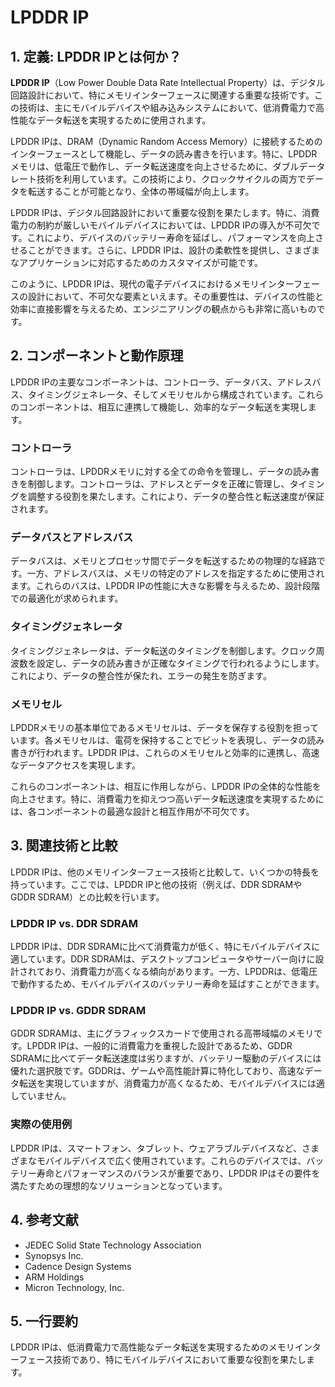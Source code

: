 # LPDDR IP

## 1. 定義: **LPDDR IP**とは何か？
**LPDDR IP**（Low Power Double Data Rate Intellectual Property）は、デジタル回路設計において、特にメモリインターフェースに関連する重要な技術です。この技術は、主にモバイルデバイスや組み込みシステムにおいて、低消費電力で高性能なデータ転送を実現するために使用されます。

LPDDR IPは、DRAM（Dynamic Random Access Memory）に接続するためのインターフェースとして機能し、データの読み書きを行います。特に、LPDDRメモリは、低電圧で動作し、データ転送速度を向上させるために、ダブルデータレート技術を利用しています。この技術により、クロックサイクルの両方でデータを転送することが可能となり、全体の帯域幅が向上します。

LPDDR IPは、デジタル回路設計において重要な役割を果たします。特に、消費電力の制約が厳しいモバイルデバイスにおいては、LPDDR IPの導入が不可欠です。これにより、デバイスのバッテリー寿命を延ばし、パフォーマンスを向上させることができます。さらに、LPDDR IPは、設計の柔軟性を提供し、さまざまなアプリケーションに対応するためのカスタマイズが可能です。

このように、LPDDR IPは、現代の電子デバイスにおけるメモリインターフェースの設計において、不可欠な要素といえます。その重要性は、デバイスの性能と効率に直接影響を与えるため、エンジニアリングの観点からも非常に高いものです。

## 2. コンポーネントと動作原理
LPDDR IPの主要なコンポーネントは、コントローラ、データバス、アドレスバス、タイミングジェネレータ、そしてメモリセルから構成されています。これらのコンポーネントは、相互に連携して機能し、効率的なデータ転送を実現します。

### コントローラ
コントローラは、LPDDRメモリに対する全ての命令を管理し、データの読み書きを制御します。コントローラは、アドレスとデータを正確に管理し、タイミングを調整する役割を果たします。これにより、データの整合性と転送速度が保証されます。

### データバスとアドレスバス
データバスは、メモリとプロセッサ間でデータを転送するための物理的な経路です。一方、アドレスバスは、メモリの特定のアドレスを指定するために使用されます。これらのバスは、LPDDR IPの性能に大きな影響を与えるため、設計段階での最適化が求められます。

### タイミングジェネレータ
タイミングジェネレータは、データ転送のタイミングを制御します。クロック周波数を設定し、データの読み書きが正確なタイミングで行われるようにします。これにより、データの整合性が保たれ、エラーの発生を防ぎます。

### メモリセル
LPDDRメモリの基本単位であるメモリセルは、データを保存する役割を担っています。各メモリセルは、電荷を保持することでビットを表現し、データの読み書きが行われます。LPDDR IPは、これらのメモリセルと効率的に連携し、高速なデータアクセスを実現します。

これらのコンポーネントは、相互に作用しながら、LPDDR IPの全体的な性能を向上させます。特に、消費電力を抑えつつ高いデータ転送速度を実現するためには、各コンポーネントの最適な設計と相互作用が不可欠です。

## 3. 関連技術と比較
LPDDR IPは、他のメモリインターフェース技術と比較して、いくつかの特長を持っています。ここでは、LPDDR IPと他の技術（例えば、DDR SDRAMやGDDR SDRAM）との比較を行います。

### LPDDR IP vs. DDR SDRAM
LPDDR IPは、DDR SDRAMに比べて消費電力が低く、特にモバイルデバイスに適しています。DDR SDRAMは、デスクトップコンピュータやサーバー向けに設計されており、消費電力が高くなる傾向があります。一方、LPDDRは、低電圧で動作するため、モバイルデバイスのバッテリー寿命を延ばすことができます。

### LPDDR IP vs. GDDR SDRAM
GDDR SDRAMは、主にグラフィックスカードで使用される高帯域幅のメモリです。LPDDR IPは、一般的に消費電力を重視した設計であるため、GDDR SDRAMに比べてデータ転送速度は劣りますが、バッテリー駆動のデバイスには優れた選択肢です。GDDRは、ゲームや高性能計算に特化しており、高速なデータ転送を実現していますが、消費電力が高くなるため、モバイルデバイスには適していません。

### 実際の使用例
LPDDR IPは、スマートフォン、タブレット、ウェアラブルデバイスなど、さまざまなモバイルデバイスで広く使用されています。これらのデバイスでは、バッテリー寿命とパフォーマンスのバランスが重要であり、LPDDR IPはその要件を満たすための理想的なソリューションとなっています。

## 4. 参考文献
- JEDEC Solid State Technology Association
- Synopsys Inc.
- Cadence Design Systems
- ARM Holdings
- Micron Technology, Inc.

## 5. 一行要約
LPDDR IPは、低消費電力で高性能なデータ転送を実現するためのメモリインターフェース技術であり、特にモバイルデバイスにおいて重要な役割を果たします。